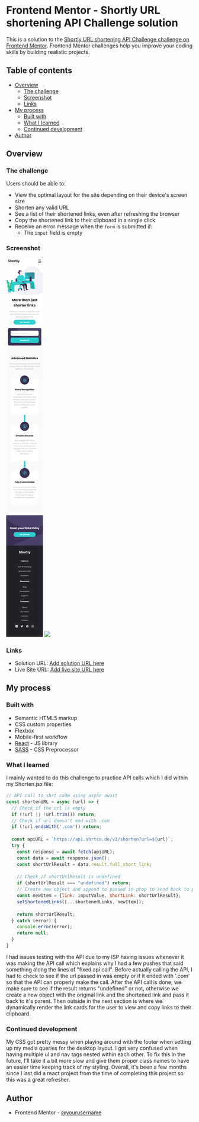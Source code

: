 # Frontend Mentor - Shortly URL shortening API Challenge solution

This is a solution to the [Shortly URL shortening API Challenge challenge on Frontend Mentor](https://www.frontendmentor.io/challenges/url-shortening-api-landing-page-2ce3ob-G). Frontend Mentor challenges help you improve your coding skills by building realistic projects. 

## Table of contents

- [Overview](#overview)
  - [The challenge](#the-challenge)
  - [Screenshot](#screenshot)
  - [Links](#links)
- [My process](#my-process)
  - [Built with](#built-with)
  - [What I learned](#what-i-learned)
  - [Continued development](#continued-development)
- [Author](#author)


## Overview

### The challenge

Users should be able to:

- View the optimal layout for the site depending on their device's screen size
- Shorten any valid URL
- See a list of their shortened links, even after refreshing the browser
- Copy the shortened link to their clipboard in a single click
- Receive an error message when the `form` is submitted if:
  - The `input` field is empty

### Screenshot

![](./screenshot.png)
![](./screensho2.png)

### Links

- Solution URL: [Add solution URL here](https://github.com/Sengsith/short-url)
- Live Site URL: [Add live site URL here](https://ahreo-shorturl.netlify.app/)

## My process

### Built with

- Semantic HTML5 markup
- CSS custom properties
- Flexbox
- Mobile-first workflow
- [React](https://reactjs.org/) - JS library
- [SASS](https://sass-lang.com/) - CSS Preprocessor

### What I learned

I mainly wanted to do this challenge to practice API calls which I did within my Shorten.jsx file:

```js
// API call to shrt code using async await
const shortenURL = async (url) => {
  // Check if the url is empty
  if (!url || !url.trim()) return;
  // Check if url doesn't end with .com
  if (!url.endsWith('.com')) return;

  const apiURL = `https://api.shrtco.de/v2/shorten?url=${url}`;
  try {
    const response = await fetch(apiURL);
    const data = await response.json();
    const shortUrlResult = data.result.full_short_link;

    // Check if shortUrlResult is undefined
    if (shortUrlResult === "undefined") return;
    // Create new object and append to passed in prop to send back to parent so we can render out the link cards
    const newItem = {link: inputValue, shortLink: shortUrlResult};
    setShortenedLinks([...shortenedLinks, newItem]);  

    return shortUrlResult;
  } catch (error) {
    console.error(error);
    return null;
  }
}
```
I had issues testing with the API due to my ISP having issues whenever it was making the API call which explains why I had a few pushes that said something along the lines of "fixed api call". Before actually calling the API, I had to check to see if the url passed in was empty or if it ended with '.com' so that the API can properly make the call. After the API call is done, we make sure to see if the result returns "undefined" or not, otherwise we create a new object with the original link and the shortened link and pass it back to it's parent. Then outside in the next section is where we dynamically render the link cards for the user to view and copy links to their clipboard.

### Continued development

My CSS got pretty messy when playing around with the footer when setting up my media queries for the desktop layout. I got very confused when having multiple ul and nav tags nested within each other. To fix this in the future, I'll take it a bit more slow and give them proper class names to have an easier time keeping track of my styling. Overall, it's been a few months since I last did a react project from the time of completing this project so this was a great refresher.

## Author

- Frontend Mentor - [@yourusername](https://www.frontendmentor.io/profile/sengsith)
